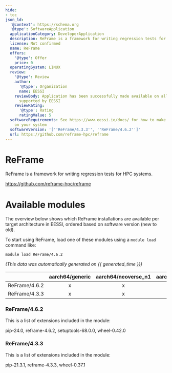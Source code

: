```yaml
---
hide:
- toc
json_ld:
  '@context': https://schema.org
  '@type': SoftwareApplication
  applicationCategory: DeveloperApplication
  description: ReFrame is a framework for writing regression tests for HPC systems.
  license: Not confirmed
  name: ReFrame
  offers:
    '@type': Offer
    price: 0
  operatingSystem: LINUX
  review:
    '@type': Review
    author:
      '@type': Organization
      name: EESSI
    reviewBody: Application has been successfully made available on all architectures
      supported by EESSI
    reviewRating:
      '@type': Rating
      ratingValue: 5
  softwareRequirements: See https://www.eessi.io/docs/ for how to make EESSI available
    on your system
  softwareVersion: '[''ReFrame/4.3.3'', ''ReFrame/4.6.2'']'
  url: https://github.com/reframe-hpc/reframe
---
```


ReFrame
=======


ReFrame is a framework for writing regression tests for HPC systems.

https://github.com/reframe-hpc/reframe
# Available modules


The overview below shows which ReFrame installations are available per target architecture in EESSI, ordered based on software version (new to old).

To start using ReFrame, load one of these modules using a `module load` command like:

```shell
module load ReFrame/4.6.2
```

*(This data was automatically generated on {{ generated_time }})*  

| |aarch64/generic|aarch64/neoverse_n1|aarch64/neoverse_v1|x86_64/generic|x86_64/amd/zen2|x86_64/amd/zen3|x86_64/amd/zen4|x86_64/intel/haswell|x86_64/intel/sapphirerapids|x86_64/intel/skylake_avx512|
| :---: | :---: | :---: | :---: | :---: | :---: | :---: | :---: | :---: | :---: | :---: |
|ReFrame/4.6.2|x|x|x|x|x|x|x|x|x|x|
|ReFrame/4.3.3|x|x|x|x|x|x|x|x|x|x|


### ReFrame/4.6.2

This is a list of extensions included in the module:

pip-24.0, reframe-4.6.2, setuptools-68.0.0, wheel-0.42.0

### ReFrame/4.3.3

This is a list of extensions included in the module:

pip-21.3.1, reframe-4.3.3, wheel-0.37.1